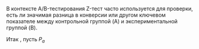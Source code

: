 В контексте A/B-тестирования Z-тест часто используется для проверки, есть ли значимая разница в конверсии или другом ключевом показателе между контрольной группой (A) и экспериментальной группой (B).

Итак , пусть $P_a$ 